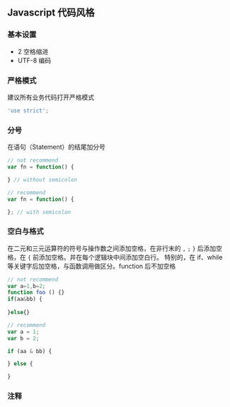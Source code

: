 ## Javascript 代码风格

### 基本设置

- 2 空格缩进
- UTF-8 编码

### 严格模式

建议所有业务代码打开严格模式

```js
'use strict';
```

### 分号

在语句（Statement）的结尾加分号

```js
// not recommend
var fn = function() {

} // without semicolon

// recommend
var fn = function() {

}; // with semicolon
```

### 空白与格式

在二元和三元运算符的符号与操作数之间添加空格，在非行末的 `,` `;` `}` 后添加空格，在 `{` 前添加空格。并在每个逻辑块中间添加空白行。
特别的，在 if、while 等关键字后加空格，与函数调用做区分。function 后不加空格

```js
// not recommend
var a=1,b=2;
function foo () {}
if(aa&bb) {
  
}else{}

// recommend
var a = 1;
var b = 2;

if (aa & bb) {

} else {

}
```

### 注释


